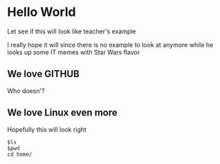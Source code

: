 # Hello World

Let see if this will look like teacher's example

I really hope it will since there is no example to look at anymore while he looks up some IT memes with Star Wars flavor

## We love GITHUB

Who doesn'?


## We love Linux even more

Hopefully this will look right

	$ls
	$pwd
	cd home/

